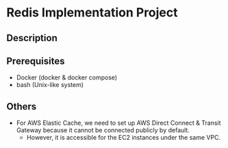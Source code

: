 # Redis Implementation Project

## Description


## Prerequisites

- Docker (docker & docker compose)
- bash (Unix-like system)


## Others
- For AWS Elastic Cache, we need to set up AWS Direct Connect & Transit Gateway because it cannot be connected publicly by default.
  - However, it is accessible for the EC2 instances under the same VPC.